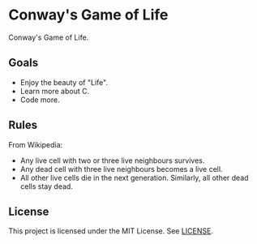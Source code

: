 # Conway's Game of Life
Conway's Game of Life.

## Goals

- Enjoy the beauty of "Life".
- Learn more about C.
- Code more.

## Rules

From Wikipedia:

   - Any live cell with two or three live neighbours survives.
   - Any dead cell with three live neighbours becomes a live cell.
   - All other live cells die in the next generation. Similarly, all other dead cells stay dead.

## License
This project is licensed under the MIT License. See [LICENSE](LICENSE).
